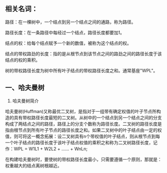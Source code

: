 ## 相关名词：

路径：在一棵树中，一个结点到另一个结点之间的通路，称为路径。

路径长度：在一条路径中每经过一个结点，路径长度都要加1。

结点的权：给每个结点赋予一个新的数值，被称为这个结点的权。

结点的带权路劲的长度：指的是从根节点到该节点之间的路劲之间的路径长度于该结点的权的乘积。

树的带权路径长度为树中所有叶子结点的带权路径长度之和。通常基座"WPL"。

## 一、哈夫曼树

1. 哈夫曼树简介

哈夫曼树(Huffman)又称最优二叉树，是指对于一组带有确定权值的叶子节点所构造的具有带权路径长度最短的二叉树。从树中的一个结点到另一个结点之间的分支构成了两结点之间的路径，路径上的分支个数称为路径长度。二叉树的路径长度是指由根节点到所有叶子节点的路径长度之和。如果二叉树中的叶子结点由一定的权值，则可将这一概念拓展：设二叉树具有n个带权值的叶子结点，则从根节点到每一个叶子结点的路径长度于该叶子结点权值的乘积之和称为二叉树路径长度，记作：WPL = W1L1 + W2L2 + ...... + WnLn;

在构建哈夫曼树时，要使树的带权路径长度最小，只需要遵循一个原则，那就是：权重越大的结点离树根越近。